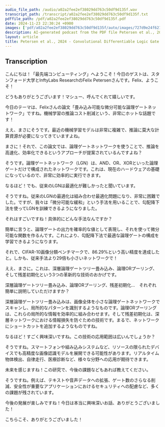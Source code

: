 ```yaml
---
audio_file_path: /audio/a02a2fee2ef38029dd763c50df9d135f.wav
transcript_path: /transcript/a02a2fee2ef38029dd763c50df9d135f.txt
pdffile_path: /pdf/a02a2fee2ef38029dd763c50df9d135f.pdf
date: 2024-11-23 22:30:24 +0900
images: ['pdf/a02a2fee2ef38029dd763c50df9d135f/auto/images/727d9e24f621b9933bd3d126dc826c2c38a7724f997223ac566d9e8153c1e0d5.jpg', 'pdf/a02a2fee2ef38029dd763c50df9d135f/auto/images/f883de4d07841a48b6e571e5762259ac41a029c52072fb70731c08bf19e161d9.jpg', 'pdf/a02a2fee2ef38029dd763c50df9d135f/auto/images/64198f3eaf6143fea6c6568bb3a41b25501ae2a1cb46f053c79164f25a503ffc.jpg', 'pdf/a02a2fee2ef38029dd763c50df9d135f/auto/images/5704e12b2712d560d74acf8c575f9190a8f65f3ceb0b55093e7e445f4b2ec998.jpg', 'pdf/a02a2fee2ef38029dd763c50df9d135f/auto/images/9a3b778070cafe7bac8a0d4494c0cae733866213a8bb54c0179574c51653561e.jpg', 'pdf/a02a2fee2ef38029dd763c50df9d135f/auto/images/49a8e9c858184ed2ddfb3d2e00a1ae0334bc3ee791825b0c37af24b1c112ab00.jpg', 'pdf/a02a2fee2ef38029dd763c50df9d135f/auto/images/a2afbc69d1ac4738727dd0b4b6f47b6729962b4527afb0d59813935998e3ee43.jpg', 'pdf/a02a2fee2ef38029dd763c50df9d135f/auto/images/cee96fcb25598e2e6d436f8e52fb251ac176f066edb9fd48d5c87e6156c26e80.jpg', 'pdf/a02a2fee2ef38029dd763c50df9d135f/auto/images/ffe6d6210e85ede7ebd809069d4d42168e83efe0c37ee36bb28f9f59beb71f4f.jpg', 'pdf/a02a2fee2ef38029dd763c50df9d135f/auto/images/8367302f3296c86bc2b3a847e6df8d83a72e766875fac7f73670b8006f3a34e9.jpg', 'pdf/a02a2fee2ef38029dd763c50df9d135f/auto/images/20545a34c4a1858750ac074ccb8269f0c46d1e517066a605c74cc4c92be3fb8b.jpg', 'pdf/a02a2fee2ef38029dd763c50df9d135f/auto/images/030a8f6fda88b001a0e84a60a176e412e80504ffc1387f8991f0d12984b9dc61.jpg', 'pdf/a02a2fee2ef38029dd763c50df9d135f/auto/images/6f4dce4bb0fb625265b32b3ea1ed48665f4ff88361d2e4abf67f67e6ae0d9c79.jpg', 'pdf/a02a2fee2ef38029dd763c50df9d135f/auto/images/5966e888cce2e64bcc49e52abdb8540bcf3969366a398c1ef60b8a196858e229.jpg', 'pdf/a02a2fee2ef38029dd763c50df9d135f/auto/images/61b9779fdbc8ca0f32cb0eab087ae946c853e5f2f5e0b233006e9c810dba8fe7.jpg', 'pdf/a02a2fee2ef38029dd763c50df9d135f/auto/images/559d8cf3063a5030d0303f2960106eca9d44034a45b78130b6b1bde47b6d0c79.jpg', 'pdf/a02a2fee2ef38029dd763c50df9d135f/auto/images/25df5023f0ba69c770e055d5a1bc1028c42fe6b2ebf4e44f27be563d7e439467.jpg']
description: AI-generated podcast from the PDF file Petersen et al., 2024 - Convolutional Differentiable Logic Gate Networks_JP
layout: article
title: Petersen et al., 2024 - Convolutional Differentiable Logic Gate Networks_JP / a02a2fee2ef38029dd763c50df9d135f
---
```


## Transcription
こんにちは！「最先端コンピューティング」へようこそ！今日のゲストは、スタンフォード大学とInftyLabs ResearchのFelix Petersenさんです。Felix、ようこそ！

どうもありがとうございます！マシュー、呼んでくれて嬉しいです。

今日のテーマは、Felixさんの論文「畳み込み可能な微分可能な論理ゲートネットワーク」ですね。機械学習の推論コスト削減という、非常にホットな話題です！

ええ、まさにそうです。最近の機械学習モデルは非常に複雑で、推論に莫大な計算資源が必要になってきていますよね。

まさに！それで、この論文では、論理ゲートネットワークを使うことで、推論を高速化、効率化できるというアプローチが提案されているんですよね？

そうです。論理ゲートネットワーク（LGN）は、AND、OR、XORといった論理ゲートだけで構成されたネットワークです。これは、現在のハードウェアの基礎になっているので、非常に効率的に実行できます。

なるほど！でも、従来のLGNは最適化が難しかったと聞いています。

そうですね。従来のLGNの最適化は組み合わせ最適化問題になり、非常に困難でした。ですが、我々は「微分可能な緩和」という手法を用いることで、勾配降下法を使ってLGNを訓練できるようになりました。

それはすごいですね！具体的にどんな手法なんですか？

簡単に言うと、論理ゲートの出力を確率的な値として表現し、それを使って微分可能な関数を作るんです。これにより、勾配降下法で最適な論理ゲートの構成を学習できるようになります。

それで、CIFAR-10画像分類ベンチマークで、86.29%という高い精度を達成したと。しかも、従来手法より29倍も小さいネットワークで！

ええ、まさに。これは、深層論理ゲートツリー畳み込み、論理ORプーリング、そして残差初期化という3つの革新的な技術のおかげです。

深層論理ゲートツリー畳み込み、論理ORプーリング、残差初期化…　それぞれ簡単に説明していただけますか？

深層論理ゲートツリー畳み込みは、画像全体を小さな論理ゲートネットワークでスキャンし、局所的なパターンを識別するようなものです。論理ORプーリングは、これらの局所的な情報を効率的に組み合わせます。そして残差初期化は、深層ネットワークにおける情報損失を防ぐための技術です。まるで、ネットワークにショートカットを追加するようなものですね。

なるほど！すごく興味深いですね。この技術の応用範囲は広いんでしょうか？

そうですね。スマートフォンや組み込みシステムなど、リソースの限られたデバイスでも高精度な画像認識モデルを展開できる可能性があります。リアルタイム物体検出、自律走行、医療診断など、様々な分野への応用が期待できます。

未来を感じますね！この研究で、今後の課題などもあれば教えてください。

そうですね。例えば、テキストや音声データへの拡張、ゲート数のさらなる削減、安全性が重要なアプリケーションにおけるセキュリティへの配慮など、多くの課題が残されています。

今後の発展が楽しみですね！今日は本当に興味深いお話、ありがとうございました！

こちらこそ、ありがとうございました！





